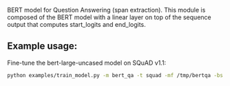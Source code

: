 BERT model for Question Answering (span extraction).
This module is composed of the BERT model with a linear layer on top of the sequence output that computes start_logits and end_logits.

## Example usage:

Fine-tune the bert-large-uncased model on SQuAD v1.1:
```bash
python examples/train_model.py -m bert_qa -t squad -mf /tmp/bertqa -bs 10 -tr 320 -lr 3e-5 --bert_model bert-large-uncased --do_lower_case -eps 2
```

